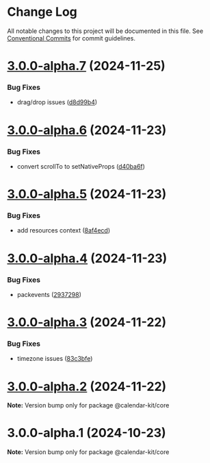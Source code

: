 # Change Log

All notable changes to this project will be documented in this file.
See [Conventional Commits](https://conventionalcommits.org) for commit guidelines.

# [3.0.0-alpha.7](https://github.com/howljs/react-native-calendar-kit/compare/@calendar-kit/core@3.0.0-alpha.6...@calendar-kit/core@3.0.0-alpha.7) (2024-11-25)

### Bug Fixes

* drag/drop issues ([d8d99b4](https://github.com/howljs/react-native-calendar-kit/commit/d8d99b48389951af1f144a1d6ba697150d7a24bb))

# [3.0.0-alpha.6](https://github.com/howljs/react-native-calendar-kit/compare/@calendar-kit/core@3.0.0-alpha.5...@calendar-kit/core@3.0.0-alpha.6) (2024-11-23)

### Bug Fixes

* convert scrollTo to setNativeProps ([d40ba6f](https://github.com/howljs/react-native-calendar-kit/commit/d40ba6f59b8d17c9da8e232560dd5fbdb269c329))

# [3.0.0-alpha.5](https://github.com/howljs/react-native-calendar-kit/compare/@calendar-kit/core@3.0.0-alpha.4...@calendar-kit/core@3.0.0-alpha.5) (2024-11-23)

### Bug Fixes

* add resources context ([8af4ecd](https://github.com/howljs/react-native-calendar-kit/commit/8af4ecdb97f6341d1fb47f446f6ad5684ba4c064))

# [3.0.0-alpha.4](https://github.com/howljs/react-native-calendar-kit/compare/@calendar-kit/core@3.0.0-alpha.3...@calendar-kit/core@3.0.0-alpha.4) (2024-11-23)

### Bug Fixes

* packevents ([2937298](https://github.com/howljs/react-native-calendar-kit/commit/2937298014f088d1c39fce544b91ce0ff02f9328))

# [3.0.0-alpha.3](https://github.com/howljs/react-native-calendar-kit/compare/@calendar-kit/core@3.0.0-alpha.2...@calendar-kit/core@3.0.0-alpha.3) (2024-11-22)

### Bug Fixes

* timezone issues ([83c3bfe](https://github.com/howljs/react-native-calendar-kit/commit/83c3bfe7a9b0d3cdf46347f8106df1224765051f))

# [3.0.0-alpha.2](https://github.com/howljs/react-native-calendar-kit/compare/@calendar-kit/core@3.0.0-alpha.1...@calendar-kit/core@3.0.0-alpha.2) (2024-11-22)

**Note:** Version bump only for package @calendar-kit/core

# 3.0.0-alpha.1 (2024-10-23)

**Note:** Version bump only for package @calendar-kit/core
